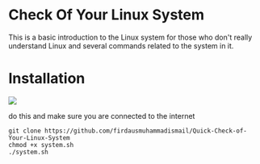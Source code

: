 # Check Of Your Linux System
This is a basic introduction to the Linux system for those who don't really understand Linux and several commands related to the system in it.

# Installation
![](https://f.top4top.io/p_3039ny7go1.png)

do this and make sure you are connected to the internet
```
git clone https://github.com/firdausmuhammadismail/Quick-Check-of-Your-Linux-System
chmod +x system.sh
./system.sh

```
